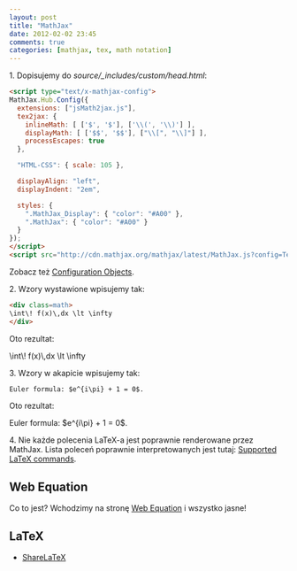 ```yaml
---
layout: post
title: "MathJax"
date: 2012-02-02 23:45
comments: true
categories: [mathjax, tex, math notation]
---
```


1\. Dopisujemy do *source/_includes/custom/head.html*:

```html source/_includes/custom/head.html
<script type="text/x-mathjax-config">
MathJax.Hub.Config({
  extensions: ["jsMath2jax.js"],
  tex2jax: {
    inlineMath: [ ['$', '$'], ['\\(', '\\)'] ],
    displayMath: [ ['$$', '$$'], ["\\[", "\\]"] ],
    processEscapes: true
  },

  "HTML-CSS": { scale: 105 },

  displayAlign: "left",
  displayIndent: "2em",

  styles: {
    ".MathJax_Display": { "color": "#A00" },
    ".MathJax": { "color": "#A00" }
  }
});
</script>
<script src="http://cdn.mathjax.org/mathjax/latest/MathJax.js?config=TeX-AMS_HTML"></script>
```

Zobacz też [Configuration Objects](http://www.mathjax.org/docs/1.1/options/index.html).


2\. Wzory wystawione wpisujemy tak:

```html
<div class=math>
\int\! f(x)\,dx \lt \infty
</div>
```

Oto rezultat:

<div class=math>
\int\! f(x)\,dx \lt \infty
</div>

3\. Wzory w akapicie wpisujemy tak:

```html
Euler formula: $e^{i\pi} + 1 = 0$.
```

Oto rezultat:

<p>Euler formula: $e^{i\pi} + 1 = 0$.</p>


4\. Nie każde polecenia LaTeX-a jest poprawnie renderowane przez MathJax.
 Lista poleceń poprawnie interpretowanych jest tutaj:
[Supported LaTeX commands](http://www.mathjax.org/docs/1.1/tex.html#supported-latex-commands).


## Web Equation

Co to jest? Wchodzimy na stronę
[Web Equation](http://webdemo.visionobjects.com/equation.html?locale=default)
i wszystko jasne!


## LaTeX

* [ShareLaTeX](https://www.sharelatex.com)
